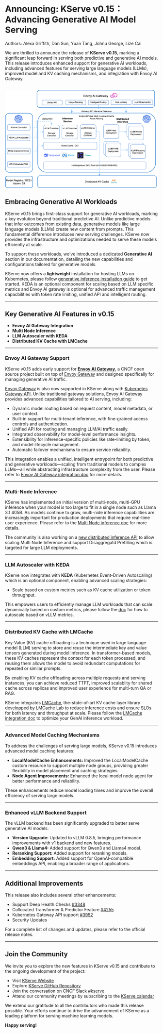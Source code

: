 # Announcing: KServe v0.15： Advancing Generative AI Model Serving

Authors: Alexa Griffith, Dan Sun, Yuan Tang, Johnu George, Lize Cai

We are thrilled to announce the release of **KServe v0.15**, marking a significant leap forward in serving both predictive and generative AI models. This release introduces enhanced support for generative AI workloads, including advanced features for serving large language models (LLMs), improved model and KV caching mechanisms, and integration with Envoy AI Gateway.

![!generative_inference](../../images/kserve_generative_inference.png)
---

## Embracing Generative AI Workloads

KServe v0.15 brings first-class support for generative AI workloads, marking a key evolution beyond traditional predictive AI. Unlike predictive models that infer outcomes from existing data, generative models like large language models (LLMs) create new content from prompts. This fundamental difference introduces new serving challenges. KServe now provides the infrastructure and optimizations needed to serve these models efficiently at scale.

To support these workloads, we've introduced a dedicated **Generative AI** section in our documentation, detailing the new capabilities and configurations tailored for generative models.

KServe now offers a **lightweight** installation for hosting LLMs on Kubernetes, please follow [generative inference installation guide](https://kserve.github.io/website/0.15/admin/kubernetes_deployment) to get started. KEDA is an optional component for scaling based on LLM specific metrics and Envoy AI gateway is optional for advanced traffic management capacbilities with token rate limiting, unified API and intelligent routing.  

---

## Key Generative AI Features in v0.15

- **Envoy AI Gateway Integration**
- **Multi Node Inference**
- **LLM Autoscaler with KEDA**
- **Distributed KV Cache with LMCache**

---

### Envoy AI Gateway Support

KServe v0.15 adds early support for [**Envoy AI Gateway**](https://aigateway.envoyproxy.io), a CNCF open source project built on top of [Envoy Gateway](https://gateway.envoyproxy.io) and designed specifically for managing generative AI traffic.

[Envoy Gateway](https://gateway.envoyproxy.io) is also now supported in KServe along with [Kubernetes Gateway API](https://gateway-api.sigs.k8s.io). Unlike traditional gateway solutions, Envoy AI Gateway provides advanced capabilities tailored to AI serving, including:

- Dynamic model routing based on request content, model metadata, or user context.
- Built-in support for multi-tenant inference, with fine-grained access controls and authentication.
- Unified API for routing and managing LLM/AI traffic easily.
- Integrated observability for model-level performance insights.
- Extensibility for inference-specific policies like rate-limiting by token, and model lifecycle management.
- Automatic failover mechanisms to ensure service reliability.

This integration enables a unified, intelligent entrypoint for both predictive and generative workloads—scaling from traditional models to complex LLMs—all while abstracting infrastructure complexity from the user. Please refer to [Envoy AI Gateway integration doc](https://kserve.github.io/website/0.15/admin/ai-gateway_integration) for more details.


---

### Multi-Node Inference

KServe has implemented an initial version of multi-node, multi-GPU inference when your model is too large to fit in a single node such as Llama 3.1 405B. As models continue to grow, multi-nide inference capabilities are increasingly important for production deployments that require real-time user experience. Please refer to the [Multi Node inference doc](https://kserve.github.io/website/0.15/modelserving/v1beta1/llm/huggingface/multi-node) for more details.

The community is also working on a [new distributed inference API](https://github.com/kserve/kserve/issues/4433) to allow scaling Multi Node Inference and support Disaggregatd Prefilling which is targeted for large LLM deployments. 

---

### LLM Autoscaler with KEDA

KServe now integrates with **KEDA** (Kubernetes Event-Driven Autoscaling) which is an optional component, enabling advanced scaling strategies:

- Scale based on custom metrics such as KV cache utilization or token throughput.

This empowers users to efficiently manage LLM workloads that can scale dynamically based on custom metrics, please follow the [doc](https://kserve.github.io/website/0.15/modelserving/autoscaling/keda/autoscaling_llm) for how to autoscale based on vLLM metrics.

---

### Distributed KV Cache with LMCache

Key-Value (KV) cache offloading is a technique used in large language model (LLM) serving to store and reuse the intermediate key and value tensors generated during model inference. In transformer-based models, these KV caches represent the context for each token processed, and reusing them allows the model to avoid redundant computations for repeated or similar prompts.

By enabling KV cache offloading across multiple requests and serving instances, you can achieve reduced TTFT, improved scalablity for shared cache across replicas and improved user experience for multi-turn QA or RAG.

KServe integrates [LMCache](https://lmcache.ai), the-state-of-art KV cache layer library developped by LMCache Lab to reduce inference costs and ensure SLOs for both latency and throughput at scale. Please follow the [LMCache integration doc](https://kserve.github.io/website/0.15/modelserving/v1beta1/llm/huggingface/kv_cache_offloading/#overview) to optimize your GenAI inference workload.

---

### Advanced Model Caching Mechanisms

To address the challenges of serving large models, KServe v0.15 introduces advanced model caching features:

- **LocalModelCache Enhancements:** Improved the LocalModelCache custom resource to support multiple node groups, providing greater flexibility in model placement and caching strategies.
- **Node Agent Improvements:** Enhanced the local model node agent for better performance and reliability.

These enhancements reduce model loading times and improve the overall efficiency of serving large models.


---

### Enhanced vLLM Backend Support

The vLLM backend has been significantly upgraded to better serve generative AI models:

- **Version Upgrade:** Updated to vLLM 0.8.5, bringing performance improvements with v1 backend and new features.
- **Qwen3 & Llama4:** Added support for Qwen3 and Llama4 model.
- **Reranking Support:** Added support for reranking models.
- **Embedding Support:** Added support for OpenAI-compatible embeddings API, enabling a broader range of applications.

---

## Additional Improvements

This release also includes several other enhancements:

- Support Deep Health Checks [#3348](https://github.com/kserve/kserve/pull/3348)
- Collocated Transformer & Predictor Feature [#4255](https://github.com/kserve/kserve/pull/4255)
- Kubernetes Gateway API support [#3952](https://github.com/kserve/kserve/pull/3952)
- Security Updates

For a complete list of changes and updates, please refer to the official release notes.

---

## Join the Community

We invite you to explore the new features in KServe v0.15 and contribute to the ongoing development of the project:

- Visit [KServe Website](https://kserve.github.io/website/master/)
- Explore [KServe GitHub Repository](https://github.com/kserve/kserve)
- Join the conversation on CNCF Slack [#kserve](https://cloud-native.slack.com/archives/C06AH2C3K8B)
- Attend our community meetings by subscribing to the [KServe calendar](https://zoom-lfx.platform.linuxfoundation.org/meetings/kserve?view=month)

We extend our gratitude to all the contributors who made this release possible. Your efforts continue to drive the advancement of KServe as a leading platform for serving machine learning models.

**Happy serving!**